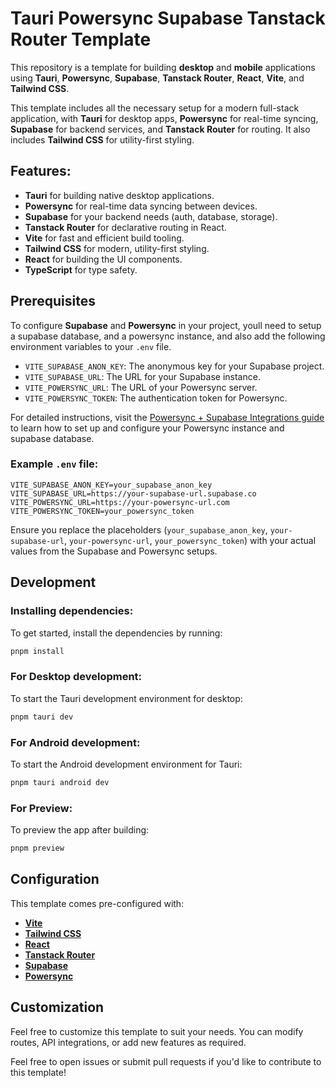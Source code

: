 # Tauri Powersync Supabase Tanstack Router Template

This repository is a template for building **desktop** and **mobile** applications using **Tauri**, **Powersync**, **Supabase**, **Tanstack Router**, **React**, **Vite**, and **Tailwind CSS**.

This template includes all the necessary setup for a modern full-stack application, with **Tauri** for desktop apps, **Powersync** for real-time syncing, **Supabase** for backend services, and **Tanstack Router** for routing. It also includes **Tailwind CSS** for utility-first styling.

## Features:

-  **Tauri** for building native desktop applications.
-  **Powersync** for real-time data syncing between devices.
-  **Supabase** for your backend needs (auth, database, storage).
-  **Tanstack Router** for declarative routing in React.
-  **Vite** for fast and efficient build tooling.
-  **Tailwind CSS** for modern, utility-first styling.
-  **React** for building the UI components.
-  **TypeScript** for type safety.

## Prerequisites

To configure **Supabase** and **Powersync** in your project, youll need to setup a supabase database, and a powersync instance, and also add the following environment variables to your `.env` file.

-  `VITE_SUPABASE_ANON_KEY`: The anonymous key for your Supabase project.
-  `VITE_SUPABASE_URL`: The URL for your Supabase instance.
-  `VITE_POWERSYNC_URL`: The URL of your Powersync server.
-  `VITE_POWERSYNC_TOKEN`: The authentication token for Powersync.

For detailed instructions, visit the [Powersync + Supabase Integrations guide](https://docs.powersync.com/integration-guides/supabase-+-powersync) to learn how to set up and configure your Powersync instance and supabase database.

### Example `.env` file:

```env
VITE_SUPABASE_ANON_KEY=your_supabase_anon_key
VITE_SUPABASE_URL=https://your-supabase-url.supabase.co
VITE_POWERSYNC_URL=https://your-powersync-url.com
VITE_POWERSYNC_TOKEN=your_powersync_token
```

Ensure you replace the placeholders (`your_supabase_anon_key`, `your-supabase-url`, `your-powersync-url`, `your_powersync_token`) with your actual values from the Supabase and Powersync setups.

## Development

### Installing dependencies:

To get started, install the dependencies by running:

```bash
pnpm install
```

### For Desktop development:

To start the Tauri development environment for desktop:

```bash
pnpm tauri dev
```

### For Android development:

To start the Android development environment for Tauri:

```bash
pnpm tauri android dev
```

### For Preview:

To preview the app after building:

```bash
pnpm preview
```

## Configuration

This template comes pre-configured with:

-  [**Vite**](https://github.com/vitejs/vite)
-  [**Tailwind CSS**](https://github.com/tailwindlabs/tailwindcss)
-  [**React**](https://github.com/facebook/react)
-  [**Tanstack Router**](https://github.com/TanStack/router)
-  [**Supabase**](https://github.com/supabase/supabase)
-  [**Powersync**](https://github.com/PowerSync/web)

## Customization

Feel free to customize this template to suit your needs. You can modify routes, API integrations, or add new features as required.

Feel free to open issues or submit pull requests if you'd like to contribute to this template!
